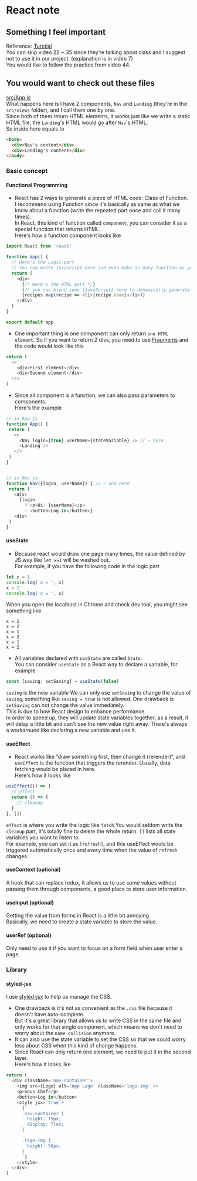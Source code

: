 # React note
## Something I feel important
Reference: [Turotial](https://www.youtube.com/watch?v=QFaFIcGhPoM&list=PLC3y8-rFHvwgg3vaYJgHGnModB54rxOk3&fbclid=IwAR1N0ilYIlqKN-w0K209nCxnJ3MHTu8isboa-aMB5V6xLoUbMCpOqM8MZ9k)  
You can skip video 22 ~ 35 since they’re talking about class and I suggest not to use it in our project. (explanation is in video 7)  
You would like to follow the practice from video 44.  

## You would want to check out these files
[src/App.js](https://github.com/wengair/react-example/blob/index-example/src/App.js)  
What happens here is I have 2 components, `Nav` and `Landing` (they're in the `src/views` folder), and I call them one by one.  
Since both of them return HTML elements, it works just like we write a static HTML file, the `Landing`'s HTML would go after `Nav`'s HTML.  
So inside here equals to
```HTML
<body>
  <div>Nav's content</div>
  <div>Landing's content</div>
</body>
```  

### Basic concept
#### Functional Programming
 - React has 2 ways to generate a piece of HTML code: Class of Function.  
I recommend using Function since it's basically as same as what we know about a function (write the repeated part once and call it many times).  
In React, this kind of function called `component`, you can consider it as a special function that returns HTML.  
Here's how a function component looks like  
```JavaScript
import React from 'react'

function app() {
  // Here's the Logic part
  // You can write JavaScript here and even make as many function as you want
  return (
    <div>
      {/* Here's the HTML part */}
      {/* you can blend some {JavaScript} here to dynamically generate HTML, like the following line*/}
      {recipes.map(recipe => <li>{recipe.name}</li>)}
    </div>
  )
}

export default app
```
 - One important thing is one component can only return `one HTML element`.
So if you want to return 2 divs, you need to use [Fragments](https://reactjs.org/docs/fragments.html) and the code would look like this
```JavaScript
return (
  <>
    <div>First element</div>
    <div>Second element</div>
  </>
)
```
 - Since all component is a function, we can also pass parameters to components.  
 Here's the example
 ```JavaScript
// in App.js
function App() {
  return (
    <>
      <Nav login={true} userName={stateVariable} /> // ← here
      <Landing />
    </>
  )
}


// in Nav.js
function Nav({login, userName}) { // ← and here
  return (
    <div>
      {login
        ? <p>Hi! {userName}</p>
        : <button>Log in</button>}
    <div>
  )
}
 ```
#### useState
 - Because react would draw one page many times, the value defined by JS way like `let x=1` will be washed out.  
For example, if you have the following code in the logic part
```JavaScript
let x = 1
console.log('x = ', x)
x = 2
console.log('x = ', x)
```
When you open the localhost in Chrome and check dev tool, you might see something like
```
x = 1
x = 2
x = 1
x = 2
x = 1
x = 2
```
 - All variables declared with `useState` are called `State`.  
You can consider `useState`  as a React way to declare a variable, for example
```JavaScript
const [saving, setSaving] = useState(false)
```
`saving` is the new variable
We can only use `setSaving` to change the value of `saving`, something like `saving = true` is not allowed.
One drawback is `setSaving` can not change the value immediately.  
This is due to how React design to enhance performance.  
In order to speed up, they will update state variables together, as a result, it will delay a little bit and can't use the new value right away.
There's always a workaround like declaring a new variable and use it.

#### useEffect
 - React works like “draw something first, then change it (rerender)“, and `useEffect` is the function that triggers the rerender.   Usually, data fetching would be placed in here.  
Here's how it looks like
```JavaScript
useEffect(() => {
  // effect
  return () => {
    // cleanup
  }
}, [])
```
`effect` is where you write the logic like `fetch`
You would seldom write the `cleanup` part, it's totally fine to delete the whole return.
`[]` lists all state variables you want to listen to.  
For example, you can set it as `[refresh]`, and this useEffect would be triggered automatically once and every time when the value of `refresh` changes.

#### useContext (optional)
A hook that can replace redux, it allows us to use some values without passing them through components, a good place to store user information.

#### useInput (optional)
Getting the value from forms in React is a little bit annoying.  
Basically, we need to create a state variable to store the value.

#### userRef (optional)
Only need to use it if you want to focus on a form field when user enter a page.

### Library
#### styled-jsx
I use [styled-jsx](https://github.com/vercel/styled-jsx) to help us manage the CSS.  
 - One drawback is it's not as convenient as the `.css` file because it doesn't have auto-complete.  
But it's a great library that allows us to write CSS in the same file and only works for that single component, which means we don't need to worry about the `name collision` anymore.  
 - It can also use the state variable to set the CSS so that we could worry less about CSS when this kind of change happens.  
 - Since React can only return one element, we need to put it in the second layer.  
Here's how it looks like
```JavaScript
return (
  <div className='nav-container'>
    <img src={Logo} alt='App Logo' className='logo-img' />
    <p>Sous Chef</p>
    <button>Log in</button>
    <style jsx='true'>
      {`
      .nav-container {
        height: 75px;
        display: flex;
      }

      .logo-img {
        height: 50px;
      }
      `}
    </style>
  </div>
)
```
